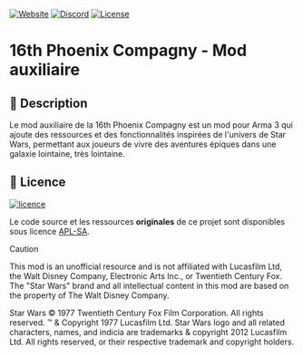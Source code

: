 [![Website](https://img.shields.io/badge/Website-Phoenix%20Company-orange?style=flat&logo=firefox&logoColor=white)](https://phoenix-compagny.fr/)
[![Discord](https://img.shields.io/discord/1400451720278048848?color=5865F2&label=Discord&logo=discord&logoColor=white)](https://discord.gg/QNSgQCd76q)
[![License](https://img.shields.io/badge/License-APL--SA-blue.svg)](https://www.bohemia.net/community/licenses/arma-public-license-share-alike)

# 16th Phoenix Compagny - Mod auxiliaire

## 📖 Description

Le mod auxiliaire de la 16th Phoenix Compagny est un mod pour Arma 3 qui ajoute des ressources et des fonctionnalités inspirées de l'univers de Star Wars, permettant aux joueurs de vivre des aventures épiques dans une galaxie lointaine, très lointaine.

## 📜 Licence

<a href="https://www.bohemia.net/community/licenses/arma-public-license-share-alike">
  <img src="https://www.bohemia.net/assets/img/licenses/APL-SA.png" alt="licence">
</a>

Le code source et les ressources **originales** de ce projet sont disponibles sous licence [APL-SA](https://www.bohemia.net/community/licenses/arma-public-license-share-alike).

> [!CAUTION]
> This mod is an unofficial resource and is not affiliated with Lucasfilm Ltd, the Walt Disney Company, Electronic Arts Inc., or Twentieth Century Fox. The "Star Wars" brand and all intellectual content in this mod are based on the property of The Walt Disney Company.
>
> Star Wars © 1977 Twentieth Century Fox Film Corporation. All rights reserved. ™ & Copyright 1977 Lucasfilm Ltd. Star Wars logo and all related characters, names, and indicia are trademarks & copyright 2012 Lucasfilm Ltd. All rights reserved, or their respective trademark and copyright holders.
